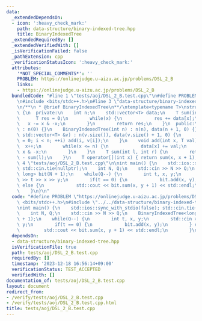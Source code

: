 ```yaml
---
data:
  _extendedDependsOn:
  - icon: ':heavy_check_mark:'
    path: data-structure/binary-indexed-tree.hpp
    title: BinaryIndexedTree
  _extendedRequiredBy: []
  _extendedVerifiedWith: []
  _isVerificationFailed: false
  _pathExtension: cpp
  _verificationStatusIcon: ':heavy_check_mark:'
  attributes:
    '*NOT_SPECIAL_COMMENTS*': ''
    PROBLEM: https://onlinejudge.u-aizu.ac.jp/problems/DSL_2_B
    links:
    - https://onlinejudge.u-aizu.ac.jp/problems/DSL_2_B
  bundledCode: "#line 1 \"tests/aoj/DSL_2_B.test.cpp\"\n#define PROBLEM \"https://onlinejudge.u-aizu.ac.jp/problems/DSL_2_B\"\
    \n#include <bits/stdc++.h>\n#line 3 \"data-structure/binary-indexed-tree.hpp\"\
    \n/**\n * @brief BinaryIndexedTree\n**/\ntemplate<typename T>\nstruct BinaryIndexedTree\
    \ {\n  private:\n    int n;\n    std::vector<T> data;\n    T sum(int x) {\n  \
    \      T res = 0;\n        while(x) {\n            res += data[x];\n         \
    \   x -= x & -x;\n        }\n        return res;\n    }\n  public:\n    BinaryIndexedTree()\
    \ : n(0) {}\n    BinaryIndexedTree(int n) : n(n), data(n + 1, 0) {}\n    BinaryIndexedTree(const\
    \ std::vector<T> &v) : n(v.size()), data(v.size() + 1, 0) {\n        for(int i\
    \ = 0; i < n; ++i) add(i, v[i]);\n    }\n    void add(int x, T val) {\n      \
    \  x++;\n        while(x <= n) {\n            data[x] += val;\n            x +=\
    \ x & -x;\n        }\n    }\n    T sum(int l, int r) {\n        return sum(r)\
    \ - sum(l);\n    }\n    T operator[](int x) { return sum(x, x + 1); }\n};\n#line\
    \ 4 \"tests/aoj/DSL_2_B.test.cpp\"\n\nint main() {\n    std::ios::sync_with_stdio(false);\
    \ std::cin.tie(nullptr);\n    int N, Q;\n    std::cin >> N >> Q;\n    BinaryIndexedTree<long\
    \ long> bit(N + 1);\n    while(Q--) {\n        int t, x, y;\n        std::cin\
    \ >> t >> x >> y;\n        if(t == 0) {\n            bit.add(x, y);\n        }\
    \ else {\n            std::cout << bit.sum(x, y + 1) << std::endl;\n        }\n\
    \    }\n}\n"
  code: "#define PROBLEM \"https://onlinejudge.u-aizu.ac.jp/problems/DSL_2_B\"\n#include\
    \ <bits/stdc++.h>\n#include \"../../data-structure/binary-indexed-tree.hpp\"\n\
    \nint main() {\n    std::ios::sync_with_stdio(false); std::cin.tie(nullptr);\n\
    \    int N, Q;\n    std::cin >> N >> Q;\n    BinaryIndexedTree<long long> bit(N\
    \ + 1);\n    while(Q--) {\n        int t, x, y;\n        std::cin >> t >> x >>\
    \ y;\n        if(t == 0) {\n            bit.add(x, y);\n        } else {\n   \
    \         std::cout << bit.sum(x, y + 1) << std::endl;\n        }\n    }\n}"
  dependsOn:
  - data-structure/binary-indexed-tree.hpp
  isVerificationFile: true
  path: tests/aoj/DSL_2_B.test.cpp
  requiredBy: []
  timestamp: '2023-12-18 16:56:14+09:00'
  verificationStatus: TEST_ACCEPTED
  verifiedWith: []
documentation_of: tests/aoj/DSL_2_B.test.cpp
layout: document
redirect_from:
- /verify/tests/aoj/DSL_2_B.test.cpp
- /verify/tests/aoj/DSL_2_B.test.cpp.html
title: tests/aoj/DSL_2_B.test.cpp
---
```

